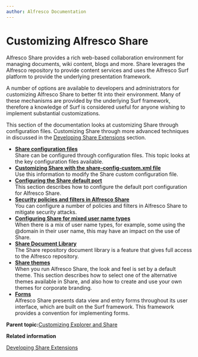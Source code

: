 ```yaml
---
author: Alfresco Documentation
---
```


# Customizing Alfresco Share

Alfresco Share provides a rich web-based collaboration environment for managing documents, wiki content, blogs and more. Share leverages the Alfresco repository to provide content services and uses the Alfresco Surf platform to provide the underlying presentation framework.

A number of options are available to developers and administrators for customizing Alfresco Share to better fit into their environment. Many of these mechanisms are provided by the underlying Surf framework, therefore a knowledge of Surf is considered useful for anyone wishing to implement substantial customizations.

This section of the documentation looks at customizing Share through configuration files. Customizing Share through more advanced techniques in discussed in the [Developing Share Extensions](dev-extensions-share.md) section.

-   **[Share configuration files](../concepts/share-configuration-files.md)**  
Share can be configured through configuration files. This topic looks at the key configuration files available.
-   **[Customizing Share with the share-config-custom.xml file](../tasks/share-customizing-custom-config-file.md)**  
Use this information to modify the Share custom configuration file.
-   **[Configuring the Share default port](../tasks/share-change-port.md)**  
This section describes how to configure the default port configuration for Alfresco Share.
-   **[Security policies and filters in Alfresco Share](../concepts/share-policies.md)**  
You can configure a number of policies and filters in Alfresco Share to mitigate security attacks.
-   **[Configuring Share for mixed user name types](../tasks/usernametypes-mix-config.md)**  
When there is a mix of user name types, for example, some using the @domain in their user name, this may have an impact on the use of Share.
-   **[Share Document Library](../concepts/share-repodoclib.md)**  
The Share repository document library is a feature that gives full access to the Alfresco repository.
-   **[Share themes](../concepts/themes-intro.md)**  
When you run Alfresco Share, the look and feel is set by a default theme. This section describes how to select one of the alternative themes available in Share, and also how to create and use your own themes for corporate branding.
-   **[Forms](../concepts/forms-intro.md)**  
Alfresco Share presents data view and entry forms throughout its user interface, which are built on the Surf framework. This framework provides a convention for implementing forms.

**Parent topic:**[Customizing Explorer and Share](../concepts/ch-customize.md)

**Related information**  


[Developing Share Extensions](dev-extensions-share.md)

